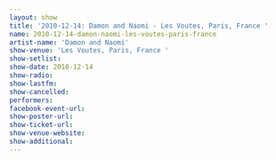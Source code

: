 ```yaml
---
layout: show
title: '2010-12-14: Damon and Naomi - Les Voutes, Paris, France '
name: 2010-12-14-damon-naomi-les-voutes-paris-france
artist-name: 'Damon and Naomi'
show-venue: 'Les Voutes, Paris, France '
show-setlist: 
show-date: 2010-12-14
show-radio: 
show-lastfm: 
show-cancelled: 
performers: 
facebook-event-url: 
show-poster-url: 
show-ticket-url: 
show-venue-website: 
show-additional: 
---
```



